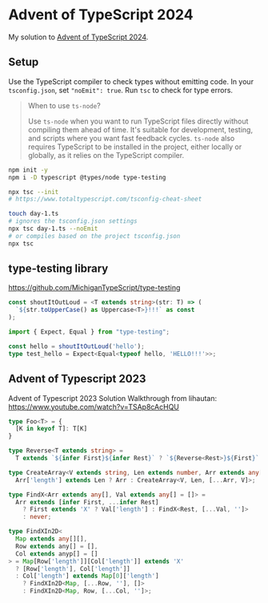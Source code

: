 # Advent of TypeScript 2024

My solution to [Advent of TypeScript 2024](https://www.adventofts.com/events/2024).

## Setup
Use the TypeScript compiler to check types without emitting code. In your `tsconfig.json`, set `"noEmit": true`. Run `tsc` to check for type errors.

> When to use `ts-node`?
> 
> Use `ts-node` when you want to run TypeScript files directly without compiling them ahead of time. It's suitable for development, testing, and scripts where you want fast feedback cycles. `ts-node` also requires TypeScript to be installed in the project, either locally or globally, as it relies on the TypeScript compiler.

```sh
npm init -y
npm i -D typescript @types/node type-testing

npx tsc --init
# https://www.totaltypescript.com/tsconfig-cheat-sheet

touch day-1.ts
# ignores the tsconfig.json settings
npx tsc day-1.ts --noEmit
# or compiles based on the project tsconfig.json
npx tsc
```

## type-testing library
https://github.com/MichiganTypeScript/type-testing

```ts
const shoutItOutLoud = <T extends string>(str: T) => (
  `${str.toUpperCase() as Uppercase<T>}!!!` as const
);

import { Expect, Equal } from "type-testing";

const hello = shoutItOutLoud('hello');
type test_hello = Expect<Equal<typeof hello, 'HELLO!!!'>>;
```

## Advent of Typescript 2023
Advent of Typescript 2023 Solution Walkthrough from lihautan: https://www.youtube.com/watch?v=TSAp8cAcHQU

```ts
type Foo<T> = {
  [K in keyof T]: T[K]
}

type Reverse<T extends string> = 
  T extends `${infer First}${infer Rest}` ? `${Reverse<Rest>}${First}` : T;

type CreateArray<V extends string, Len extends number, Arr extends any[] = []> = 
  Arr['length'] extends Len ? Arr : CreateArray<V, Len, [...Arr, V]>;

type FindX<Arr extends any[], Val extends any[] = []> = 
  Arr extends [infer First, ...infer Rest] 
    ? First extends 'X' ? Val['length'] : FindX<Rest, [...Val, '']> 
    : never;

type FindXIn2D<
  Map extends any[][],
  Row extends any[] = [],
  Col extends anyp[] = []
> = Map[Row['length']][Col['length']] extends 'X'
  ? [Row['length'], Col['length']]
  : Col['length'] extends Map[0]['length'] 
    ? FindXIn2D<Map, [...Row, ''], []>
    : FindXIn2D<Map, Row, [...Col, '']>;
```
